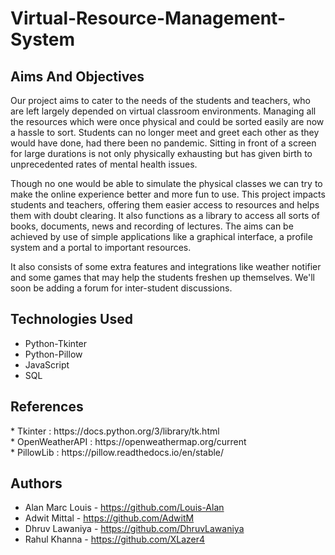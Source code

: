 # Virtual-Resource-Management-System

<h2> Aims And Objectives </h2>

Our project aims to cater to the needs of the students and teachers, who are left largely depended on virtual classroom environments. Managing all the resources which were once physical and could be sorted easily are now a hassle to sort. Students can no longer meet and greet each other as they would have done, had there been no pandemic. Sitting in front of a screen for large durations is not only physically exhausting but has given birth to unprecedented rates of mental health issues. 

Though no one would be able to simulate the physical classes we can try to make the online experience better and more fun to use. This project impacts students and teachers, offering them easier access to resources and helps them with doubt clearing. It also functions as a library to access all sorts of books, documents, news and recording of lectures. The aims can be achieved by use of simple applications like a graphical interface, a profile system and a portal to important resources. 

It also consists of some extra features and integrations like weather notifier and some games that may help the students freshen up themselves. We'll soon be adding a forum for inter-student discussions. 

<h2> Technologies Used </h2> 

* Python-Tkinter <br>
* Python-Pillow <br>
* JavaScript <br>
* SQL <br>

<h2> References </h2>
* Tkinter : https://docs.python.org/3/library/tk.html <br>
* OpenWeatherAPI : https://openweathermap.org/current <br>
* PillowLib : https://pillow.readthedocs.io/en/stable/ <br>
<h2> Authors </h2>

* Alan Marc Louis - https://github.com/Louis-Alan <br>
* Adwit Mittal - https://github.com/AdwitM <br>
* Dhruv Lawaniya - https://github.com/DhruvLawaniya <br>
* Rahul Khanna - https://github.com/XLazer4 <br>

